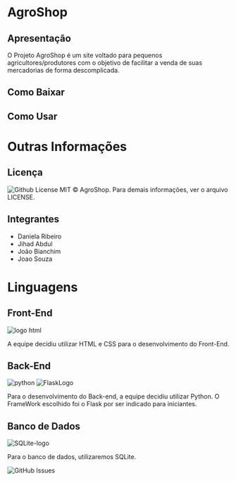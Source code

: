 # AgroShop 

## Apresentação

O Projeto AgroShop é um site voltado para pequenos agricultores/produtores com o objetivo de facilitar a venda de suas mercadorias de forma descomplicada.

## Como Baixar


## Como Usar


# Outras Informações
## Licença

<img alt="Github License" src="https://img.shields.io/github/license/ES-UFABC/AgroShop" />
MIT © AgroShop. Para demais informações, ver o arquivo LICENSE.

## Integrantes

* Daniela Ribeiro
* Jihad Abdul
* João Bianchim
* Joao Souza

# Linguagens
## Front-End

![logo html](https://user-images.githubusercontent.com/90659182/157997674-cccc5332-7450-461e-b409-a522650e0a54.png)

A equipe decidiu utilizar HTML e CSS para o desenvolvimento do Front-End.

## Back-End

![python](https://user-images.githubusercontent.com/90659182/157997852-5f2e1f91-e72d-4ffc-8d16-88f73470d800.png)
![FlaskLogo](https://user-images.githubusercontent.com/90659182/158082659-ffd7be95-aa18-45c2-8e78-1e345422829a.png)

Para o desenvolvimento do Back-end, a equipe decidiu utilizar Python. O FrameWork escolhido foi o Flask por ser indicado para iniciantes. 

## Banco de Dados 

![SQLite-logo](https://user-images.githubusercontent.com/90659182/161594166-7197c9c7-f715-408a-a8a1-61f89c1ec765.png)

Para o banco de dados, utilizaremos SQLite.


<img alt="GitHub Issues" src="https://img.shields.io/github/issues/ES-UFABC/AgroShop" />
